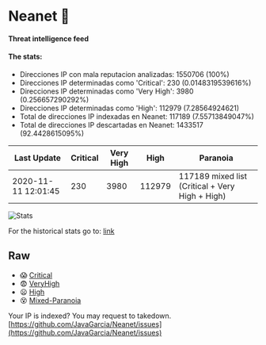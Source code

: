 # Neanet :hocho:
#### Threat intelligence feed
#### The stats:

- Direcciones IP con mala reputacion analizadas: 1550706 (100%)
- Direcciones IP determinadas como 'Critical':  230 (0.0148319539616%)
- Direcciones IP determinadas como 'Very High':  3980 (0.256657290292%)
- Direcciones IP determinadas como 'High':  112979 (7.28564924621)
- Total de direcciones IP indexadas en Neanet:  117189 (7.55713849047%)
- Total de direcciones IP descartadas en Neanet:  1433517 (92.4428615095%)

| Last Update | Critical | Very High | High | Paranoia |
| --- | --- | --- | --- | --- |
| 2020-11-11 12:01:45 | 230 | 3980 | 112979 | 117189 mixed list (Critical + Very High + High)|

![Stats](https://docs.google.com/spreadsheets/d/e/2PACX-1vSnaNMIXVabIpDJjufMlzH7poXnshF3mgd8Is1g9ytUEzVsP5my4Trn8f-xkoLLQ38xpL3HtmUexLo6/pubchart?oid=501124687&format=image)

For the historical stats go to: [link](/stats.csv)
## Raw
- :scream: [Critical](https://raw.githubusercontent.com/JavaGarcia/Neanet/master/blacklists/neanet_critical.txt)
- :fearful: [VeryHigh](https://raw.githubusercontent.com/JavaGarcia/Neanet/master/blacklists/neanet_veryHigh.txtt)
- :frowning: [High](https://raw.githubusercontent.com/JavaGarcia/Neanet/master/blacklists/neanet_high.txt)
- :dizzy_face: [Mixed-Paranoia](https://raw.githubusercontent.com/JavaGarcia/Neanet/master/blacklists/neanet_all.txt)


Your IP is indexed? You may request to takedown. [https://github.com/JavaGarcia/Neanet/issues](https://github.com/JavaGarcia/Neanet/issues)
















































































































































































































































































































































































































































































































































































































































































































































































































































































































































































































































































































































































































































































































































































































































































































































































































































































































































































































































































































































































































































































































































